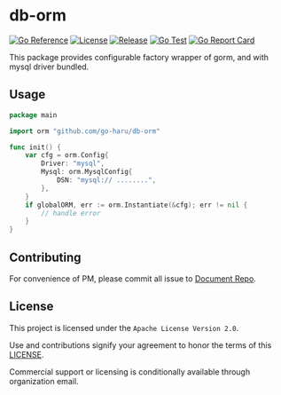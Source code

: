 # db-orm

[![Go Reference](https://pkg.go.dev/badge/github.com/go-haru/db-orm.svg)](https://pkg.go.dev/github.com/go-haru/db-orm)
[![License](https://img.shields.io/github/license/go-haru/db-orm)](./LICENSE)
[![Release](https://img.shields.io/github/v/release/go-haru/db-orm.svg?style=flat-square)](https://github.com/go-haru/db-orm/releases)
[![Go Test](https://github.com/go-haru/db-orm/actions/workflows/go.yml/badge.svg)](https://github.com/go-haru/db-orm/actions)
[![Go Report Card](https://goreportcard.com/badge/github.com/go-haru/db-orm)](https://goreportcard.com/report/github.com/go-haru/db-orm)

This package provides configurable factory wrapper of gorm, and with mysql driver bundled.

## Usage

```go
package main

import orm "github.com/go-haru/db-orm"

func init() {
    var cfg = orm.Config{
        Driver: "mysql",
        Mysql: orm.MysqlConfig{
            DSN: "mysql:// ........",
        },
    }
    if globalORM, err := orm.Instantiate(&cfg); err != nil {
        // handle error
    }
}
```

## Contributing

For convenience of PM, please commit all issue to [Document Repo](https://github.com/go-haru/go-haru/issues).

## License

This project is licensed under the `Apache License Version 2.0`.

Use and contributions signify your agreement to honor the terms of this [LICENSE](./LICENSE).

Commercial support or licensing is conditionally available through organization email.
